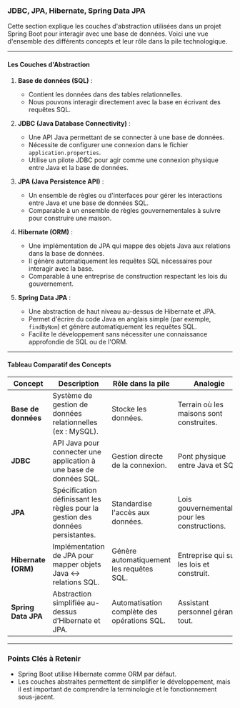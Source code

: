 ### JDBC, JPA, Hibernate, Spring Data JPA

Cette section explique les couches d'abstraction utilisées dans un projet Spring Boot pour interagir avec une base de données. Voici une vue d'ensemble des différents concepts et leur rôle dans la pile technologique.

---

#### Les Couches d'Abstraction

1. **Base de données (SQL)** :

   - Contient les données dans des tables relationnelles.
   - Nous pouvons interagir directement avec la base en écrivant des requêtes SQL.

2. **JDBC (Java Database Connectivity)** :

   - Une API Java permettant de se connecter à une base de données.
   - Nécessite de configurer une connexion dans le fichier `application.properties`.
   - Utilise un pilote JDBC pour agir comme une connexion physique entre Java et la base de données.

3. **JPA (Java Persistence API)** :

   - Un ensemble de règles ou d'interfaces pour gérer les interactions entre Java et une base de données SQL.
   - Comparable à un ensemble de règles gouvernementales à suivre pour construire une maison.

4. **Hibernate (ORM)** :

   - Une implémentation de JPA qui mappe des objets Java aux relations dans la base de données.
   - Il génère automatiquement les requêtes SQL nécessaires pour interagir avec la base.
   - Comparable à une entreprise de construction respectant les lois du gouvernement.

5. **Spring Data JPA** :
   - Une abstraction de haut niveau au-dessus de Hibernate et JPA.
   - Permet d'écrire du code Java en anglais simple (par exemple, `findByNom`) et génère automatiquement les requêtes SQL.
   - Facilite le développement sans nécessiter une connaissance approfondie de SQL ou de l'ORM.

---

#### Tableau Comparatif des Concepts

| **Concept**         | **Description**                                                                | **Rôle dans la pile**                       | **Analogie**                                  |
| ------------------- | ------------------------------------------------------------------------------ | ------------------------------------------- | --------------------------------------------- |
| **Base de données** | Système de gestion de données relationnelles (ex : MySQL).                     | Stocke les données.                         | Terrain où les maisons sont construites.      |
| **JDBC**            | API Java pour connecter une application à une base de données SQL.             | Gestion directe de la connexion.            | Pont physique entre Java et SQL.              |
| **JPA**             | Spécification définissant les règles pour la gestion des données persistantes. | Standardise l'accès aux données.            | Lois gouvernementales pour les constructions. |
| **Hibernate (ORM)** | Implémentation de JPA pour mapper objets Java ↔ relations SQL.                 | Génère automatiquement les requêtes SQL.    | Entreprise qui suit les lois et construit.    |
| **Spring Data JPA** | Abstraction simplifiée au-dessus d’Hibernate et JPA.                           | Automatisation complète des opérations SQL. | Assistant personnel gérant tout.              |

---

### Points Clés à Retenir

- Spring Boot utilise Hibernate comme ORM par défaut.
- Les couches abstraites permettent de simplifier le développement, mais il est important de comprendre la terminologie et le fonctionnement sous-jacent.
